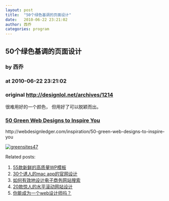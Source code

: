 ```yaml
---
layout: post
title:  "50个绿色基调的页面设计"
date:   2010-06-22 23:21:02
author: 西乔
categories: program
---
```


## 50个绿色基调的页面设计
### by 西乔
### at 2010-06-22 23:21:02
### original <http://designlol.net/archives/1214>

<p>很难用好的一个颜色， 但用好了可以脱颖而出。 </p>
<h3><a href="http://webdesignledger.com/inspiration/50-green-web-designs-to-inspire-you">50 Green Web Designs to Inspire You</a></h3>
<p> http://webdesignledger.com/inspiration/50-green-web-designs-to-inspire-you</p>
<p><a href="http://webdesignledger.com/inspiration/50-green-web-designs-to-inspire-you"><img src="http://designlol.net/wp-content/uploads/2010/06/199@195_49ba3d2942a714d05ae4be48bb741aba.jpg" alt="greensites47"></a></p>


<p>Related posts:<ol><li><a href="http://designlol.net/archives/1171" rel="bookmark" title="Permanent Link: 55款新鲜的高质量WP模板">55款新鲜的高质量WP模板</a></li>
<li><a href="http://designlol.net/archives/974" rel="bookmark" title="Permanent Link: 30个诱人的mac app的官网设计">30个诱人的mac app的官网设计</a></li>
<li><a href="http://designlol.net/archives/824" rel="bookmark" title="Permanent Link: 如何有效地设计电子商务网站搜索">如何有效地设计电子商务网站搜索</a></li>
<li><a href="http://designlol.net/archives/361" rel="bookmark" title="Permanent Link: 20款惊人的水平滚动网站设计">20款惊人的水平滚动网站设计</a></li>
<li><a href="http://designlol.net/archives/122" rel="bookmark" title="Permanent Link: 你能成为一个web设计师吗？">你能成为一个web设计师吗？</a></li>
</ol></p>